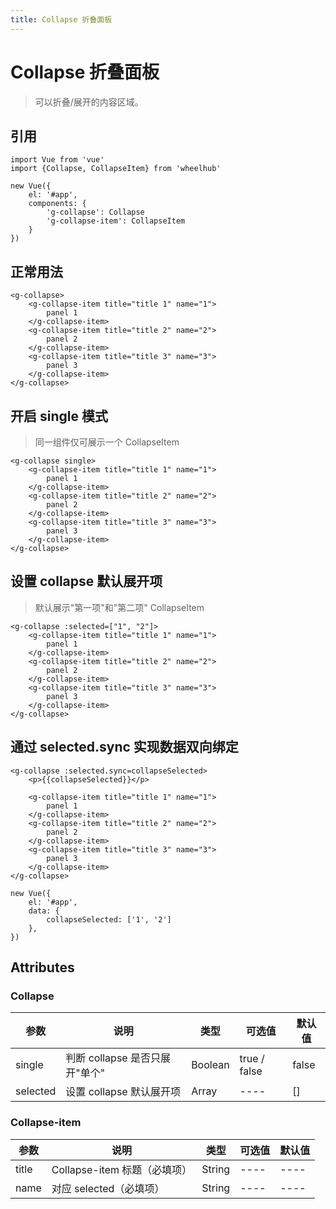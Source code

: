 ```yaml
---
title: Collapse 折叠面板
---
```

# Collapse 折叠面板
> 可以折叠/展开的内容区域。

## 引用
```
import Vue from 'vue'
import {Collapse, CollapseItem} from 'wheelhub'

new Vue({
    el: '#app',
    components: {
        'g-collapse': Collapse
        'g-collapse-item': CollapseItem
    }
})
```

## 正常用法

<p></p>
<g-collapse></g-collapse>
<p></p>

```
<g-collapse>
    <g-collapse-item title="title 1" name="1">
        panel 1
    </g-collapse-item>
    <g-collapse-item title="title 2" name="2">
        panel 2
    </g-collapse-item>
    <g-collapse-item title="title 3" name="3">
        panel 3
    </g-collapse-item>
</g-collapse>
```

## 开启 single 模式
> 同一组件仅可展示一个 CollapseItem

<p></p>
<g-collapse-single></g-collapse-single>
<p></p>

```
<g-collapse single>
    <g-collapse-item title="title 1" name="1">
        panel 1
    </g-collapse-item>
    <g-collapse-item title="title 2" name="2">
        panel 2
    </g-collapse-item>
    <g-collapse-item title="title 3" name="3">
        panel 3
    </g-collapse-item>
</g-collapse>
```

## 设置 collapse 默认展开项
> 默认展示"第一项"和"第二项" CollapseItem

<p></p>
<g-collapse-selected></g-collapse-selected>
<p></p>

```
<g-collapse :selected=["1", "2"]>
    <g-collapse-item title="title 1" name="1">
        panel 1
    </g-collapse-item>
    <g-collapse-item title="title 2" name="2">
        panel 2
    </g-collapse-item>
    <g-collapse-item title="title 3" name="3">
        panel 3
    </g-collapse-item>
</g-collapse>
```

## 通过 selected.sync 实现数据双向绑定

<p></p>
<g-collapse-selected-sync></g-collapse-selected-sync>
<p></p>

```
<g-collapse :selected.sync=collapseSelected>
    <p>{{collapseSelected}}</p>

    <g-collapse-item title="title 1" name="1">
        panel 1
    </g-collapse-item>
    <g-collapse-item title="title 2" name="2">
        panel 2
    </g-collapse-item>
    <g-collapse-item title="title 3" name="3">
        panel 3
    </g-collapse-item>
</g-collapse>

new Vue({
    el: '#app',
    data: {
        collapseSelected: ['1', '2']
    },
})
```

## Attributes
### Collapse
| 参数 | 说明 | 类型 | 可选值 | 默认值 |
| ---- | ---- | ---- | ---- | ---- |
| single | 判断 collapse 是否只展开"单个" | Boolean | true / false | false |
| selected | 设置 collapse 默认展开项 | Array | ---- | [] |

### Collapse-item
| 参数 | 说明 | 类型 | 可选值 | 默认值 |
| ---- | ---- | ---- | ---- | ---- |
| title | Collapse-item 标题（必填项） | String | ---- | ---- |
| name | 对应 selected（必填项） | String | ---- | ---- |